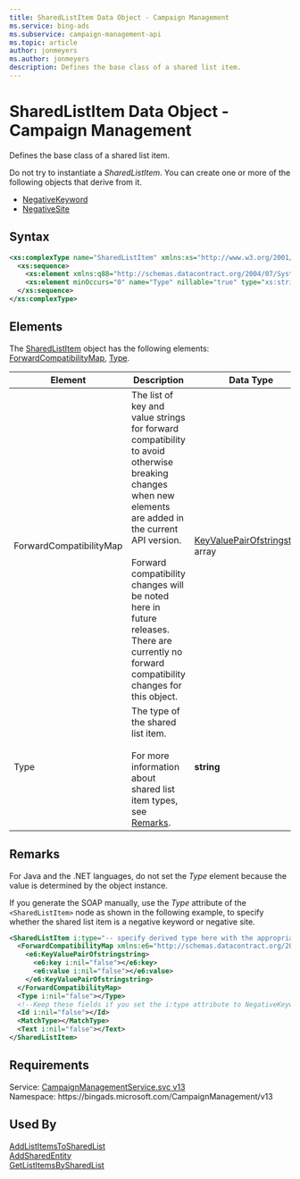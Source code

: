 ```yaml
---
title: SharedListItem Data Object - Campaign Management
ms.service: bing-ads
ms.subservice: campaign-management-api
ms.topic: article
author: jonmeyers
ms.author: jonmeyers
description: Defines the base class of a shared list item.
---
```

# SharedListItem Data Object - Campaign Management
Defines the base class of a shared list item.

Do not try to instantiate a *SharedListItem*. You can create one or more of the following objects that derive from it.
- [NegativeKeyword](negativekeyword.md)  
- [NegativeSite](negativesite.md)  

## Syntax
```xml
<xs:complexType name="SharedListItem" xmlns:xs="http://www.w3.org/2001/XMLSchema">
  <xs:sequence>
    <xs:element xmlns:q88="http://schemas.datacontract.org/2004/07/System.Collections.Generic" minOccurs="0" name="ForwardCompatibilityMap" nillable="true" type="q88:ArrayOfKeyValuePairOfstringstring" />
    <xs:element minOccurs="0" name="Type" nillable="true" type="xs:string" />
  </xs:sequence>
</xs:complexType>
```

## <a name="elements"></a>Elements

The [SharedListItem](sharedlistitem.md) object has the following elements: [ForwardCompatibilityMap](#forwardcompatibilitymap), [Type](#type).

|Element|Description|Data Type|
|-----------|---------------|-------------|
|<a name="forwardcompatibilitymap"></a>ForwardCompatibilityMap|The list of key and value strings for forward compatibility to avoid otherwise breaking changes when new elements are added in the current API version.<br/><br/>Forward compatibility changes will be noted here in future releases. There are currently no forward compatibility changes for this object.|[KeyValuePairOfstringstring](keyvaluepairofstringstring.md) array|
|<a name="type"></a>Type|The type of the shared list item.<br/><br/>For more information about shared list item types, see [Remarks](#remarks).|**string**|

## <a name="remarks"></a>Remarks
For Java and the .NET languages, do not set the *Type* element because the value is determined by the object instance.

If you generate the SOAP manually, use the *Type* attribute of the `<SharedListItem>` node as shown in the following example, to specify whether the shared list item is a negative keyword or negative site.

```xml
<SharedListItem i:type="-- specify derived type here with the appropriate prefix --">
  <ForwardCompatibilityMap xmlns:e6="http://schemas.datacontract.org/2004/07/System.Collections.Generic" i:nil="false">
    <e6:KeyValuePairOfstringstring>
      <e6:key i:nil="false"></e6:key>
      <e6:value i:nil="false"></e6:value>
    </e6:KeyValuePairOfstringstring>
  </ForwardCompatibilityMap>
  <Type i:nil="false"></Type>
  <!--Keep these fields if you set the i:type attribute to NegativeKeyword-->
  <Id i:nil="false"></Id>
  <MatchType></MatchType>
  <Text i:nil="false"></Text>
</SharedListItem>
```

## Requirements
Service: [CampaignManagementService.svc v13](https://campaign.api.bingads.microsoft.com/Api/Advertiser/CampaignManagement/v13/CampaignManagementService.svc)  
Namespace: https\://bingads.microsoft.com/CampaignManagement/v13  

## Used By
[AddListItemsToSharedList](addlistitemstosharedlist.md)  
[AddSharedEntity](addsharedentity.md)  
[GetListItemsBySharedList](getlistitemsbysharedlist.md)  
